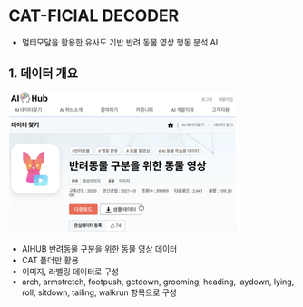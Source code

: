 # CAT-FICIAL DECODER

- 멀티모달을 활용한 유사도 기반 반려 동물 영상 행동 분석 AI


## 1. 데이터 개요
![데이터 출처](images/16.PNG)

- AIHUB 반려동물 구분을 위한 동물 영상 데이터
- CAT 폴더만 활용
- 이미지, 라벨링 데이터로 구성
- arch, armstretch, footpush, getdown, grooming, heading, laydown, lying, roll, sitdown, tailing, walkrun 항목으로 구성

